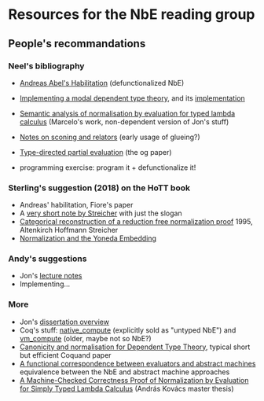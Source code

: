 # Resources for the NbE reading group

## People's recommandations

### Neel's bibliography

- [Andreas Abel's Habilitation](https://www.cse.chalmers.se/~abela/publications.html#habil)
(defunctionalized NbE)
- [Implementing a modal dependent type theory](https://dl.acm.org/doi/abs/10.1145/3341711), and its [implementation](https://github.com/jozefg/blott)
- [Semantic analysis of normalisation by evaluation for typed lambda calculus](https://www.cambridge.org/core/journals/mathematical-structures-in-computer-science/article/semantic-analysis-of-normalisation-by-evaluation-for-typed-lambda-calculus/E3727362B3E059149680CC3482FFDCFC) (Marcelo's work, non-dependent version of Jon's stuff)
- [Notes on sconing and relators](https://link.springer.com/chapter/10.1007/3-540-56992-8_21) (early usage of glueing?)
- [Type-directed partial evaluation](https://dl.acm.org/doi/abs/10.1145/237721.237784) (the og paper)

- programming exercise: program it + defunctionalize it!

### Sterling's suggestion (2018) on the HoTT book

- Andreas' habilitation, Fiore's paper
- A [very short note by Streicher](https://www2.mathematik.tu-darmstadt.de/~streicher/snbe.pdf) with just the slogan
- [Categorical reconstruction of a reduction free normalization proof](https://www.tcs.ifi.lmu.de/mitarbeiter/martin-hofmann/pdfs/categoricalreconstruction.pdf) 1995, Altenkirch Hoffmann Streicher
- [Normalization and the Yoneda Embedding](https://www.cambridge.org/core/services/aop-cambridge-core/content/view/52CC6B0D0961F134ABF28BF6A824D45B/S0960129597002508a.pdf/normalization-and-the-yoneda-embedding.pdf) 

### Andy's suggestions

- Jon's [lecture notes](https://www.jonmsterling.com/papers/sterling-2022-naive.pdf)
- Implementing…

### More

- Jon's [dissertation overview](https://www.jonmsterling.com/forest/trees/jms-000q/)
- Coq's stuff: [native_compute](https://link.springer.com/chapter/10.1007/978-3-642-25379-9_26) (explicitly sold as "untyped NbE") and [vm_compute](https://dl.acm.org/doi/10.1145/583852.581501) (older, maybe not so NbE?)
- [Canonicity and normalisation for Dependent Type Theory](https://arxiv.org/abs/1810.09367), typical short but efficient Coquand paper
- [A functional correspondence between evaluators and abstract machines](https://dl.acm.org/doi/abs/10.1145/888251.888254) equivalence between the NbE and abstract machine approaches
- [A Machine-Checked Correctness Proof of Normalization by Evaluation for Simply Typed Lambda Calculus](https://andraskovacs.github.io/pdfs/mscthesis.pdf) (András Kovács master thesis)